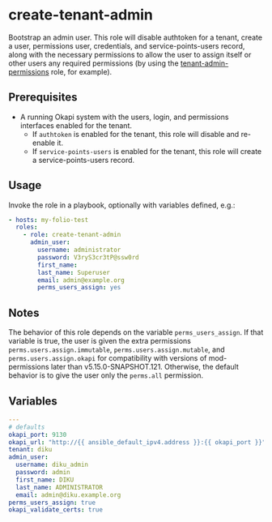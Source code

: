 # create-tenant-admin

Bootstrap an admin user. This role will disable authtoken for a tenant, create a user, permissions user, credentials, and service-points-users record, along with the necessary permissions to allow the user to assign itself or other users any required permissions (by using the [tenant-admin-permissions](../tenant-admin-permissions) role, for example).

## Prerequisites

* A running Okapi system with the users, login, and permissions interfaces enabled for the tenant.
  * If `authtoken` is enabled for the tenant, this role will disable and re-enable it.
  * If `service-points-users` is enabled for the tenant, this role will create a service-points-users record.

## Usage

Invoke the role in a playbook, optionally with variables defined, e.g.:

```yaml
- hosts: my-folio-test
  roles:
    - role: create-tenant-admin
      admin_user:
        username: administrator
        password: V3ryS3cr3tP@ssw0rd
        first_name:
        last_name: Superuser
        email: admin@example.org
        perms_users_assign: yes
```

## Notes

The behavior of this role depends on the variable `perms_users_assign`. If that variable is true, the user is given the extra permissions `perms.users.assign.immutable`, `perms.users.assign.mutable`, and `perms.users.assign.okapi` for compatibility with versions of mod-permissions later than v5.15.0-SNAPSHOT.121. Otherwise, the default behavior is to give the user only the `perms.all` permission.

## Variables

```yaml
---
# defaults
okapi_port: 9130
okapi_url: "http://{{ ansible_default_ipv4.address }}:{{ okapi_port }}"
tenant: diku
admin_user:
  username: diku_admin
  password: admin
  first_name: DIKU
  last_name: ADMINISTRATOR
  email: admin@diku.example.org
perms_users_assign: true
okapi_validate_certs: true
```
